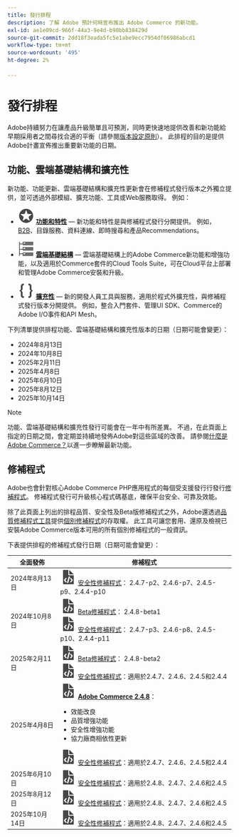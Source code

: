 ```yaml
---
title: 發行排程
description: 了解 Adobe 預計何時宣布推出 Adobe Commerce 的新功能。
exl-id: ae1e09cd-966f-44a3-9e4d-b90bb838429d
source-git-commit: 2dd18f3eada5fc5e1abe9ecc7954df06986abcd1
workflow-type: tm+mt
source-wordcount: '495'
ht-degree: 2%

---
```



# 發行排程

Adobe持續努力在讓產品升級簡單且可預測，同時更快速地提供改善和新功能給早期採用者之間尋找合適的平衡（請參閱[版本設定原則](versioning-policy.md)）。 此排程的目的是提供Adobe計畫宣佈推出重要新功能的日期。

## 功能、雲端基礎結構和擴充性

新功能、功能更新、雲端基礎結構和擴充性更新會在修補程式發行版本之外獨立提供，並可透過外部模組、擴充功能、工具或Web服務取得。 例如：

- ![功能圖示](../assets/icons/feature.svg) [**功能和特性**](https://experienceleague.adobe.com/en/docs/commerce-merchant-services/user-guides/release-information/release-notes-all) — 新功能和特性是與修補程式發行分開提供。 例如，[B2B](https://experienceleague.adobe.com/en/docs/commerce-admin/b2b/release-notes)、目錄服務、資料連線、即時搜尋和產品Recommendations。

- ![基礎結構圖示](../assets/icons/servers.svg) [**雲端基礎結構**](https://experienceleague.adobe.com/en/docs/commerce-cloud-service/user-guide/release-notes/cloud-tools-suite) — 雲端基礎結構上的Adobe Commerce新功能和增強功能，以及適用於Commerce套件的Cloud Tools Suite，可在Cloud平台上部署和管理Adobe Commerce安裝和升級。

- ![擴充性圖示](../assets/icons/brackets.svg) [**擴充性**](https://developer.adobe.com/commerce/extensibility/) — 新的開發人員工具與服務，適用於程式外擴充性，與修補程式發行版本分開提供。 例如，整合入門套件、管理UI SDK、Commerce的Adobe I/O事件和API Mesh。

下列清單提供排程功能、雲端基礎結構和擴充性版本的日期（日期可能會變更）：

- 2024年8月13日
- 2024年10月8日
- 2025年2月11日
- 2025年4月8日
- 2025年6月10日
- 2025年8月12日
- 2025年10月14日

>[!NOTE]
>
>功能、雲端基礎結構和擴充性發行可能會在一年中有所差異。 不過，在此頁面上指定的日期之間，會定期並持續地發佈Adobe對這些區域的改善。 請參閱[什麼是Adobe Commerce？](https://experienceleague.adobe.com/en/docs/commerce-admin/start/about)以進一步瞭解最新功能。

## 修補程式

Adobe也會針對核心Adobe Commerce PHP應用程式的每個受支援發行行發行[修補程式](versioning-policy.md#patch-release)。 修補程式發行可升級核心程式碼基底，確保平台安全、可靠及效能。

除了此頁面上列出的排程品質、安全性及Beta版修補程式之外，Adobe還透過[品質修補程式工具](../tools/quality-patches-tool/usage.md)提供[個別修補程式](versioning-policy.md#individual-patch)的存取權。 此工具可讓您套用、還原及檢視已安裝Adobe Commerce版本可用的所有個別修補程式的一般資訊。

下表提供排程的修補程式發行日期（日期可能會變更）：

<table>
<thead>
  <tr>
    <th>全面發佈</th>
    <th>修補程式</th>
  </tr>
</thead>
<tbody>
  <tr>
  <tr>
    <td>2024年8月13日</td>
    <td><img alt="修補程式版本圖示" src="../assets/icons/file-code.svg"></img> <a href="release-notes/security/overview.md">安全性修補程式</a>： 2.4.7-p2、2.4.6-p7、2.4.5-p9、2.4.4-p10</td>
  </tr>
  <tr>
    <td>2024年10月8日</td>
    <td><img alt="修補程式版本圖示" src="../assets/icons/file-code.svg"></img> <a href="beta.md#adobe-commerce-foundation-public-beta">Beta修補程式</a>： 2.4.8-beta1<br><img alt="修補程式版本圖示" src="../assets/icons/file-code.svg"></img> <a href="release-notes/security/overview.md">安全性修補程式</a>： 2.4.7-p3、2.4.6-p8、2.4.5-p10、2.4.4-p11</td>
  </tr>
  <tr>
    <td>2025年2月11日</td>
    <td><img alt="修補程式版本圖示" src="../assets/icons/file-code.svg"></img> <a href="beta.md#adobe-commerce-foundation-public-beta">Beta修補程式</a>： 2.4.8-beta2<br><img alt="修補程式版本圖示" src="../assets/icons/file-code.svg"></img> <a href="release-notes/security/overview.md">安全性修補程式</a>：適用於2.4.7、2.4.6、2.4.5和2.4.4</td>
  </tr>
  <tr>
    <tr>
    <td>2025年4月8日</td>
    <td><img alt="修補程式版本圖示" src="../assets/icons/file-code.svg"></img> <a href="release-notes/commerce/overview.md"><strong>Adobe Commerce 2.4.8</a></strong>：<ul><li>效能改良</li><li>品質增強功能</li><li>安全性增強功能</li><li>協力廠商相依性更新</li></ul><img alt="修補程式版本圖示" src="../assets/icons/file-code.svg"></img> <a href="release-notes/security/overview.md">安全性修補程式</a>：適用於2.4.7、2.4.6、2.4.5和2.4.4</td>
  </tr>
  <tr>
    <td>2025年6月10日</td>
    <td><img alt="修補程式版本圖示" src="../assets/icons/file-code.svg"></img> <a href="release-notes/security/overview.md">安全性修補程式</a>：適用於2.4.8、2.4.7、2.4.6和2.4.5</td>
  </tr>
  <tr>
    <td>2025年8月12日</td>
    <td><img alt="修補程式版本圖示" src="../assets/icons/file-code.svg"></img> <a href="release-notes/security/overview.md">安全性修補程式</a>：適用於2.4.8、2.4.7、2.4.6和2.4.5</td>
  </tr>
  <tr>
    <td>2025年10月14日</td>
    <td><img alt="修補程式版本圖示" src="../assets/icons/file-code.svg"></img> <a href="release-notes/security/overview.md">安全性修補程式</a>：適用於2.4.8、2.4.7、2.4.6和2.4.5</td>
  </tr>
</tbody>
</table>
